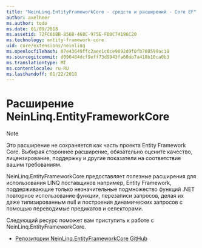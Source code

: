 ```yaml
---
title: "NeinLinq.EntityFrameworkCore - средств и расширений - Core EF"
author: axelheer
ms.author: todo
ms.date: 01/09/2018
ms.assetid: 72FC66BB-856B-468C-975E-FD0C74196C20
ms.technology: entity-framework-core
uid: core/extensions/neinlinq
ms.openlocfilehash: 07e43649ffc2aee1c0ce9092d9f0fb760599ac38
ms.sourcegitcommit: d096484dcf9eff73d9943fa60db7a418b10ca0b3
ms.translationtype: MT
ms.contentlocale: ru-RU
ms.lasthandoff: 01/22/2018
---
```

# <a name="neinlinqentityframeworkcore-extension"></a>Расширение NeinLinq.EntityFrameworkCore

> [!NOTE]  
> Это расширение не сохраняется как часть проекта Entity Framework Core. Выбирая стороннее расширение, обязательно оцените качество, лицензирование, поддержку и другие показатели на соответствие вашим требованиям.

NeinLinq.EntityFrameworkCore предоставляет полезные расширения для использования LINQ поставщиков например, Entity Framework, поддерживающие только незначительные подмножество функций .NET повторное использование функции, перезаписи запросов, делая их даже типизированным null и построения динамических запросов с помощью переводимые предикатов и селекторами.

Следующий ресурс поможет вам приступить к работе с NeinLinq.EntityFrameworkCore.
* [Репозитории NeinLinq.EntityFrameworkCore GitHub](https://github.com/axelheer/nein-linq/)
